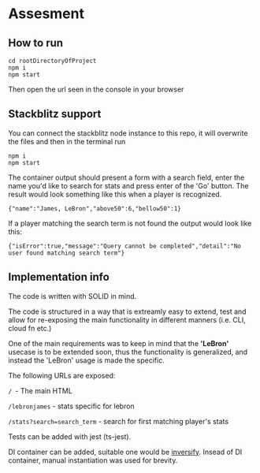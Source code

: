 # Assesment

## How to run

```
cd rootDirectoryOfProject
npm i
npm start
```
Then open the url seen in the console in your browser 

## Stackblitz support
You can connect the stackblitz node instance to this repo, it will overwrite the files and then in the terminal run

```
npm i
npm start
```
The container output should present a form with a search field, enter the name you'd like to search for stats and press enter of the 'Go' button. The result would look something like this when a player is recognized.

```
{"name":"James, LeBron","above50":6,"bellow50":1}
```

If a player matching the search term is not found the output would look like this:

```
{"isError":true,"message":"Query cannot be completed","detail":"No user found matching search term"}
```

## Implementation info

The code is written with SOLID in mind.

Тhe code is structured in a way that is extreamly easy to extend, test and allow for 
re-exposing the main functionality in different manners (i.e. CLI, cloud fn etc.)

One of the main requirements was to keep in mind that the **'LeBron'** usecase is to be
extended soon, thus the functionality is generalized, and instead the 'LeBron' usage is
made the specific.

The following URLs are exposed:

`/ `- The main HTML 

`/lebronjames` - stats specific for lebron

`/stats?search=search_term` - search for first matching player's stats

Tests can be added with jest (ts-jest). 

DI container can be added, suitable one would be 
[inversify](https://github.com/inversify/InversifyJS). Insead of DI container, manual instantiation was used for brevity.


